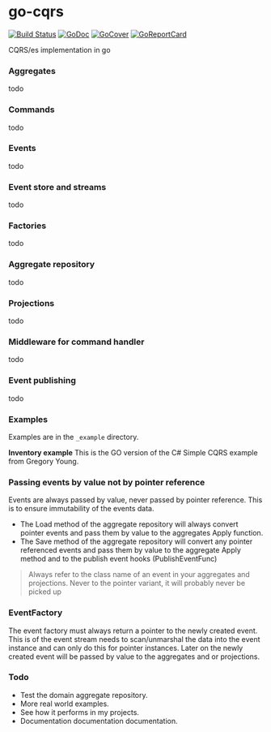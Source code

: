 # go-cqrs
[![Build Status](https://travis-ci.org/mbict/go-cqrs.png?branch=master)](https://travis-ci.org/mbict/go-cqrs)
[![GoDoc](https://godoc.org/github.com/mbict/go-cqrs?status.png)](http://godoc.org/github.com/mbict/go-cqrs)
[![GoCover](http://gocover.io/_badge/github.com/mbict/go-cqrs)](http://gocover.io/github.com/mbict/go-cqrs)
[![GoReportCard](http://goreportcard.com/badge/mbict/go-cqrs)](http://goreportcard.com/report/mbict/go-cqrs)

CQRS/es implementation in go

### Aggregates
todo

### Commands
todo

### Events
todo

### Event store and streams
todo

### Factories
todo

### Aggregate repository
todo

### Projections
todo

### Middleware for command handler
todo

### Event publishing
todo

### Examples
Examples are in the `_example` directory.

**Inventory example**
This is the GO version of the C# Simple CQRS example from Gregory Young.


### Passing events by value not by pointer reference
Events are always passed by value, never passed by pointer reference. This is to ensure immutability of the events data.

- The Load method of the aggregate repository will always convert pointer events and pass them by value to the aggregates Apply function.
- The Save method of the aggregate repository will convert any pointer referenced events and pass them by value to the aggregate Apply method and to the publish event hooks (PublishEventFunc)  

> Always refer to the class name of an event in your aggregates and projections.
> Never to the pointer variant, it will probably never be picked up

### EventFactory
The event factory must always return a pointer to the newly created event.
This is of the event stream needs to scan/unmarshal the data into the event instance and can only do this for pointer instances.
Later on the newly created event will be passed by value to the aggregates and or projections.

### Todo
- Test the domain aggregate repository.
- More real world examples.
- See how it performs in my projects.
- Documentation documentation documentation.